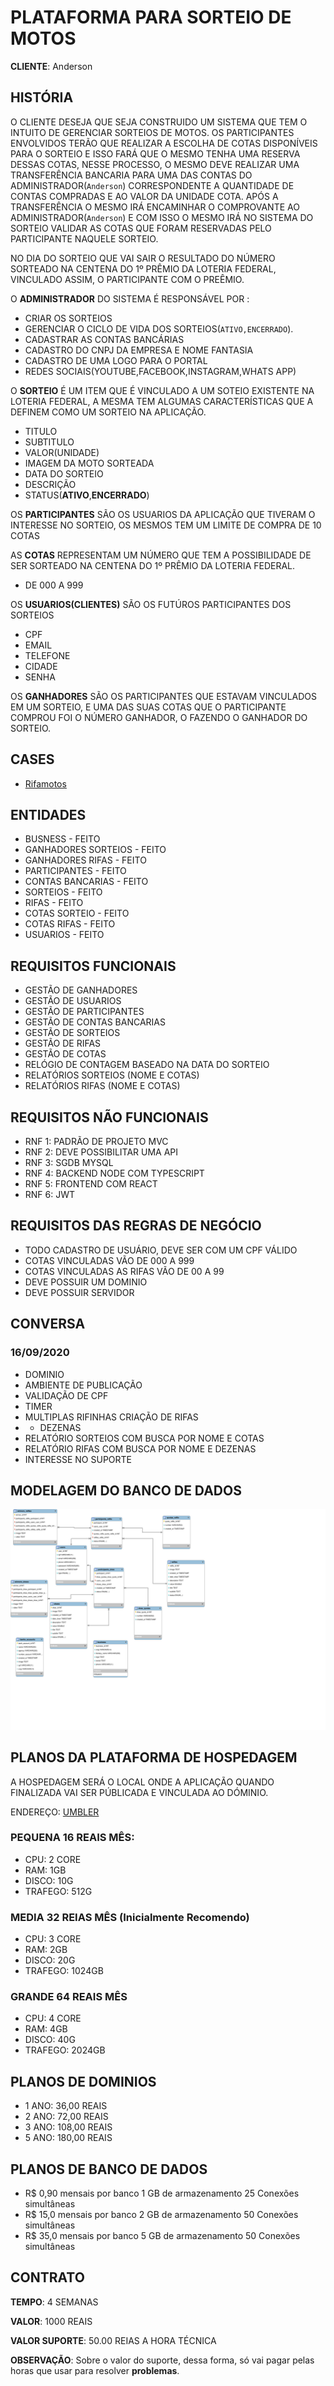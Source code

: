 # PLATAFORMA PARA SORTEIO DE MOTOS

**CLIENTE**: Anderson

## HISTÓRIA 

O CLIENTE DESEJA QUE SEJA CONSTRUIDO UM SISTEMA QUE TEM O INTUITO DE GERENCIAR SORTEIOS DE MOTOS. OS PARTICIPANTES ENVOLVIDOS TERÃO QUE REALIZAR A ESCOLHA DE COTAS DISPONÍVEIS PARA O SORTEIO E ISSO FARÁ QUE O MESMO TENHA UMA RESERVA DESSAS COTAS, NESSE PROCESSO, O MESMO DEVE REALIZAR UMA TRANSFERÊNCIA BANCARIA PARA UMA DAS CONTAS DO ADMINISTRADOR(`Anderson`) CORRESPONDENTE A QUANTIDADE DE CONTAS COMPRADAS E AO VALOR DA UNIDADE COTA. APÓS A TRANSFERÊNCIA O MESMO IRÁ ENCAMINHAR O COMPROVANTE AO ADMINISTRADOR(`Anderson`) E COM ISSO O MESMO IRÁ NO SISTEMA DO SORTEIO VALIDAR AS COTAS QUE FORAM RESERVADAS PELO PARTICIPANTE NAQUELE SORTEIO. 

NO DIA DO SORTEIO QUE VAI SAIR O RESULTADO DO NÚMERO SORTEADO NA CENTENA DO 1º PRÊMIO DA LOTERIA FEDERAL, VINCULADO ASSIM, O PARTICIPANTE COM O PREÊMIO.

O **ADMINISTRADOR** DO SISTEMA É RESPONSÁVEL POR : 

- CRIAR OS SORTEIOS
- GERENCIAR O CICLO DE VIDA DOS SORTEIOS(`ATIVO,ENCERRADO`).
- CADASTRAR AS CONTAS BANCÁRIAS  
- CADASTRO DO CNPJ DA EMPRESA E NOME FANTASIA
- CADASTRO DE UMA LOGO PARA O PORTAL
- REDES SOCIAIS(YOUTUBE,FACEBOOK,INSTAGRAM,WHATS APP)

O **SORTEIO** É UM ITEM QUE É VINCULADO A UM SOTEIO EXISTENTE NA LOTERIA FEDERAL, A MESMA TEM ALGUMAS CARACTERÍSTICAS QUE A DEFINEM COMO UM SORTEIO NA APLICAÇÃO.

- TITULO
- SUBTITULO
- VALOR(UNIDADE)
- IMAGEM DA MOTO SORTEADA
- DATA DO SORTEIO
- DESCRIÇÃO
- STATUS(**ATIVO**,**ENCERRADO**)

OS **PARTICIPANTES** SÃO OS USUARIOS DA APLICAÇÃO QUE TIVERAM O INTERESSE NO SORTEIO, OS MESMOS TEM UM LIMITE DE COMPRA DE 10 COTAS 

AS **COTAS** REPRESENTAM UM NÚMERO QUE TEM A POSSIBILIDADE DE SER SORTEADO NA CENTENA DO 1º PRÊMIO DA LOTERIA FEDERAL. 

- DE 000 A 999

OS **USUARIOS(CLIENTES)** SÃO OS FUTÚROS PARTICIPANTES DOS SORTEIOS  
- CPF
- EMAIL
- TELEFONE
- CIDADE
- SENHA

OS **GANHADORES** SÃO OS PARTICIPANTES QUE ESTAVAM VINCULADOS EM UM SORTEIO, E UMA DAS SUAS COTAS QUE O PARTICIPANTE COMPROU FOI O NÚMERO GANHADOR, O FAZENDO O GANHADOR DO SORTEIO.

## CASES     

- [Rifamotos](https://rifamotos.com)

## ENTIDADES

-  BUSNESS - FEITO
-  GANHADORES SORTEIOS - FEITO
-  GANHADORES RIFAS - FEITO
-  PARTICIPANTES - FEITO
-  CONTAS BANCARIAS - FEITO
-  SORTEIOS - FEITO
-  RIFAS - FEITO
-  COTAS SORTEIO - FEITO
-  COTAS RIFAS - FEITO
-  USUARIOS - FEITO

## REQUISITOS FUNCIONAIS

- GESTÃO DE GANHADORES 
- GESTÃO DE USUARIOS
- GESTÃO DE PARTICIPANTES
- GESTÃO DE CONTAS BANCARIAS
- GESTÃO DE SORTEIOS
- GESTÃO DE RIFAS
- GESTÃO DE COTAS
- RELÓGIO DE CONTAGEM BASEADO NA DATA DO SORTEIO
- RELATÓRIOS SORTEIOS  (NOME E COTAS)
- RELATÓRIOS RIFAS  (NOME E COTAS)

## REQUISITOS NÃO FUNCIONAIS

- RNF 1: PADRÃO DE PROJETO MVC
- RNF 2: DEVE POSSIBILITAR UMA API
- RNF 3: SGDB MYSQL
- RNF 4: BACKEND NODE COM TYPESCRIPT
- RNF 5: FRONTEND COM REACT
- RNF 6: JWT

## REQUISITOS DAS REGRAS DE NEGÓCIO

- TODO CADASTRO DE USUÁRIO, DEVE SER COM UM CPF VÁLIDO
- COTAS VINCULADAS VÃO DE 000 A 999
- COTAS VINCULADAS AS RIFAS VÃO DE 00 A 99
- DEVE POSSUIR UM DOMINIO
- DEVE POSSUIR SERVIDOR

## CONVERSA 

### 16/09/2020

- DOMINIO 
- AMBIENTE DE PUBLICAÇÃO
- VALIDAÇÃO DE CPF
- TIMER
- MULTIPLAS RIFINHAS CRIAÇÃO DE RIFAS 
-  - DEZENAS
- RELATÓRIO SORTEIOS COM BUSCA POR NOME E COTAS
- RELATÓRIO RIFAS COM BUSCA POR NOME E DEZENAS 
- INTERESSE NO SUPORTE


## MODELAGEM DO BANCO DE DADOS

![](schema.svg)


## PLANOS DA PLATAFORMA DE HOSPEDAGEM  

A HOSPEDAGEM SERÁ O LOCAL ONDE A APLICAÇÃO QUANDO FINALIZADA VAI SER PÚBLICADA E VINCULADA AO DÓMINIO.

ENDEREÇO: [UMBLER](https://app.umbler.com/)

### PEQUENA 16 REAIS MÊS:
- CPU: 2 CORE
- RAM: 1GB
- DISCO: 10G
- TRAFEGO: 512G

### MEDIA 32 REIAS MÊS (Inicialmente Recomendo)
- CPU: 3 CORE
- RAM: 2GB
- DISCO: 20G
- TRAFEGO: 1024GB

### GRANDE 64 REAIS MÊS 
- CPU: 4 CORE
- RAM: 4GB
- DISCO: 40G
- TRAFEGO: 2024GB

## PLANOS DE DOMINIOS

- 1 ANO: 36,00 REAIS
- 2 ANO: 72,00 REAIS
- 3 ANO: 108,00 REAIS
- 5 ANO: 180,00 REAIS

## PLANOS DE BANCO DE DADOS

- R$ 0,90 mensais por banco	1 GB de armazenamento	25 Conexões simultâneas
- R$ 15,0 mensais por banco	2 GB de armazenamento	50 Conexões simultâneas
- R$ 35,0 mensais por banco	5 GB de armazenamento	50 Conexões simultâneas

## CONTRATO 

**TEMPO**: 4 SEMANAS

**VALOR**: 1000 REAIS

**VALOR SUPORTE**: 50.00 REIAS A HORA TÉCNICA

**OBSERVAÇÃO**: Sobre o valor do suporte, dessa forma, só vai pagar pelas horas que usar para resolver **problemas**. 
